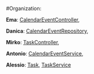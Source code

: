 #Organization:

**Ema**: [CalendarEventController](src/main/java/it/unibz/taskcalendarservice/CalendarEventController.java),

**Danica**: [CalendarEventRepository](src/main/java/it/unibz/taskcalendarservice/CalendarEventRepository.java),

**Mirko**: [TaskController](src/main/java/it/unibz/taskcalendarservice/TaskController.java),

**Antonio**: [CalendarEventService](src/main/java/it/unibz/taskcalendarservice/CalendarEventService.java),

**Alessio**: [Task](src/main/java/it/unibz/taskcalendarservice/Task.java),
             [TaskService](src/main/java/it/unibz/taskcalendarservice/TaskService.java)
